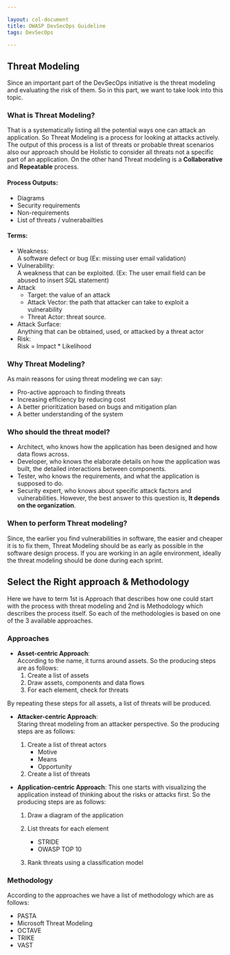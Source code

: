 ```yaml
---

layout: col-document
title: OWASP DevSecOps Guideline
tags: DevSecOps

---
```


## Threat Modeling
Since an important part of the DevSecOps initiative is the threat modeling and evaluating the risk of them. So in this part, we want to take look into this topic.

### What is Threat Modeling?
That is a systematically listing all the potential ways one can attack an application. So Threat Modeling is a process for looking at attacks actively. The output of this process is a list of threats or probable threat scenarios also our approach should be Holistic to consider all threats not a specific part of an application. On the other hand Threat modeling is a **Collaborative** and **Repeatable** process.  
#### Process Outputs:
+ Diagrams
+ Security requirements
+ Non-requirements
+ List of threats / vulnerabailties

#### Terms:
+ Weakness:  
A software defect or bug (Ex: missing user email validation)
+ Vulnerability:  
A weakness that can be exploited. (Ex: The user email field can be abused to insert SQL statement)
+ Attack
    - Target: the value of an attack
    - Attack Vector: the path that attacker can take to exploit a vulnerability
    - Threat Actor: threat source.
+ Attack Surface:  
Anything that can be obtained, used, or attacked by a threat actor
+ Risk:  
Risk = Impact * Likelihood

### Why Threat Modeling?
As main reasons for using threat modeling we can say:
+ Pro-active approach to finding threats
+ Increasing efficiency by reducing cost
+ A better prioritization based on bugs and mitigation plan
+ A better understanding of the system


### Who should the threat model?
+ Architect, who knows how the application has been designed and how data flows across.
 + Developer, who knows the elaborate details on how the application was built, the detailed interactions between components.
+ Tester, who knows the requirements, and what the application is supposed to do.
+ Security expert, who knows about specific attack factors and vulnerabilities.
However, the best answer to this question is, **It depends on the organization**.

### When to perform Threat modeling?
Since, the earlier you find vulnerabilities in software, the easier and cheaper it is to fix them, Threat Modeling should be as early as possible in the software design process. If you are working in an agile environment, ideally the threat modeling should be done during each sprint.
## Select the Right approach & Methodology
Here we have to term 1st is Approach that describes how one could start with the process with threat modeling and 2nd is Methodology which describes the process itself. So each of the methodologies is based on one of the 3 available approaches.
### Approaches
+ **Asset-centric Approach**:  
According to the name, it turns around assets. So the producing steps are as follows:  
    1. Create a list of assets  
    2. Draw assets, components and data flows  
    3. For each element, check for threats   

By repeating these steps for all assets, a list of threats will be produced.

+ **Attacker-centric Approach**:  
Staring threat modeling from an attacker perspective. So the producing steps are as follows:
    1. Create a list of threat actors
        - Motive
        - Means
        - Opportunity
    2. Create a list of threats

+ **Application-centric Approach**:
This one starts with visualizing the application instead of thinking about the risks or attacks first. So the producing steps are as follows:  
    1. Draw a diagram of the application  
    2. List threats for each element  
        - STRIDE  
        - OWASP TOP 10  

    3. Rank threats using a classification model


### Methodology
According to the approaches we have a list of methodology which are as follows:
+ PASTA
+ Microsoft Threat Modeling
+ OCTAVE
+ TRIKE
+ VAST
